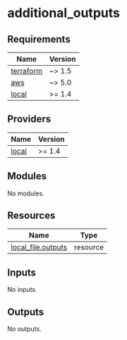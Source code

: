 # additional_outputs

<!-- BEGINNING OF PRE-COMMIT-TERRAFORM DOCS HOOK -->
## Requirements

| Name | Version |
|------|---------|
| <a name="requirement_terraform"></a> [terraform](#requirement\_terraform) | ~> 1.5 |
| <a name="requirement_aws"></a> [aws](#requirement\_aws) | ~> 5.0 |
| <a name="requirement_local"></a> [local](#requirement\_local) | >= 1.4 |

## Providers

| Name | Version |
|------|---------|
| <a name="provider_local"></a> [local](#provider\_local) | >= 1.4 |

## Modules

No modules.

## Resources

| Name | Type |
|------|------|
| [local_file.outputs](https://registry.terraform.io/providers/hashicorp/local/latest/docs/resources/file) | resource |

## Inputs

No inputs.

## Outputs

No outputs.
<!-- END OF PRE-COMMIT-TERRAFORM DOCS HOOK -->
